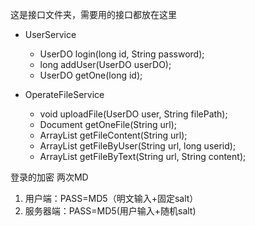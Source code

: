 这是接口文件夹，需要用的接口都放在这里

- UserService
    - UserDO login(long id, String password);
    - long addUser(UserDO userDO);
    - UserDO getOne(long id);
    
- OperateFileService
    - void uploadFile(UserDO user, String filePath);
    - Document getOneFile(String url);
    - ArrayList<Document> getFileContent(String url);
    - ArrayList<Document> getFileByUser(String url, long userid);
    - ArrayList<Document> getFileByText(String url, String content);
    
登录的加密
两次MD
1. 用户端：PASS=MD5（明文输入+固定salt） 
2. 服务器端：PASS=MD5(用户输入+随机salt)
